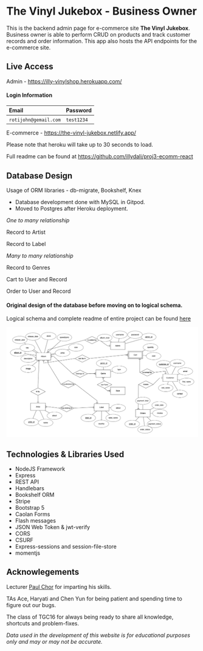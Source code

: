
# The Vinyl Jukebox - Business Owner 

This is the backend admin page for e-commerce site **The Vinyl Jukebox**. Business owner is able to perform CRUD on products and track customer records and order information.
This app also hosts the API endpoints for the e-commerce site.

## Live Access 

Admin - https://illy-vinylshop.herokuapp.com/

#### Login Information


| Email | Password    |                
| :-------- | :------- | 
| `rotijohn@gemail.com` | `test1234` |  

E-commerce - https://the-vinyl-jukebox.netlify.app/

Please note that heroku will take up to 30 seconds to load.

Full readme can be found at https://github.com/illydali/proj3-ecomm-react

## Database Design
Usage of ORM libraries - db-migrate, Bookshelf, Knex 

- Database development done with MySQL in Gitpod. 
- Moved to Postgres after Heroku deployment. 

*One to many relationship*

Record to Artist

Record to Label

*Many to many relationship*

Record to Genres 

Cart to User and Record

Order to User and Record

#### Original design of the database before moving on to logical schema. 

Logical schema and complete readme of entire project can be found [here](https://github.com/illydali/proj3-ecomm-react)

![Original ERD](vinylshop_erd.png) 

## Technologies & Libraries Used
- NodeJS Framework
- Express 
- REST API
- Handlebars
- Bookshelf ORM
- Stripe
- Bootstrap 5
- Caolan Forms 
- Flash messages
- JSON Web Token & jwt-verify
- CORS
- CSURF
- Express-sessions and session-file-store
- momentjs

## Acknowlegements

Lecturer [Paul Chor](https://github.com/kunxin-chor) for imparting his skills.

TAs Ace, Haryati and Chen Yun for being patient and spending time to figure out our bugs.

The class of TGC16 for always being ready to share all knowledge, shortcuts and problem-fixes. 

*Data used in the development of this website is for educational purposes only and may or may not be accurate.*